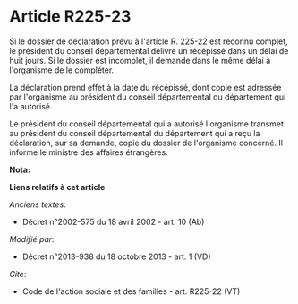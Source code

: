 # Article R225-23

Si le dossier de déclaration prévu à l'article R. 225-22 est reconnu complet, le président du conseil départemental délivre
un récépissé dans un délai de huit jours. Si le dossier est incomplet, il demande dans le même délai à l'organisme de le
compléter. 

La déclaration prend effet à la date du récépissé, dont copie est adressée par l'organisme au président du conseil
départemental du département qui l'a autorisé. 

Le président du conseil départemental qui a autorisé l'organisme transmet au président du conseil départemental du
département qui a reçu la déclaration, sur sa demande, copie du dossier de l'organisme concerné. Il informe le ministre des
affaires étrangères.

**Nota:**



**Liens relatifs à cet article**

_Anciens textes_:

  - Décret n°2002-575 du 18 avril 2002 - art. 10 (Ab)

_Modifié par_:

  - Décret n°2013-938 du 18 octobre 2013 - art. 1 (VD)

_Cite_:

  - Code de l'action sociale et des familles - art. R225-22 (VT)
